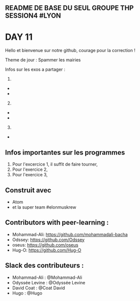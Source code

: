 ## README DE BASE DU SEUL GROUPE THP SESSION4 #LYON

# DAY 11
Hello et bienvenue sur notre github, courage pour la correction !

Theme de jour : Spammer les mairies

Infos sur les exos a partager :

1.
-
-

2.
-
-

3.
-


## Infos importantes sur les programmes

1. Pour l'excercice 1, il suffit de faire tourner,
2. Pour l'exercice 2,
3. Pour l'exercice 3,


## Construit avec

* Atom
* et la super team #elonmuskrew

## Contributors with peer-learning :

* Mohammad-Ali: https://github.com/mohammadali-bacha
* Odssey: https://github.com/Odssey
* oseus: https://github.com/oseus
* Hug-O: https://github.com/Hug-O

## Slack des contributeurs :

* Mohammad-Ali : @Mohammad-Ali
* Odyssée Levine : @Odyssée Levine 
* David Coat : @Coat David 
* Hugo : @Hugo
